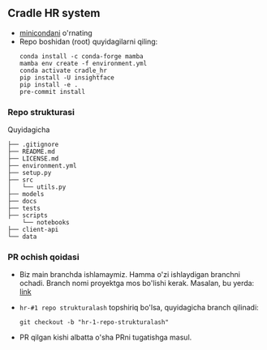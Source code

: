 ## Cradle HR system
- [minicondani](https://docs.conda.io/en/latest/miniconda.html) o'rnating
- Repo boshidan (root) quyidagilarni qiling:
    ```shell
    conda install -c conda-forge mamba
    mamba env create -f environment.yml
    conda activate cradle_hr
    pip install -U insightface
    pip install -e .
    pre-commit install
    ```

### Repo strukturasi
Quyidagicha

    ├── .gitignore
    ├── README.md
    ├── LICENSE.md
    ├── environment.yml
    ├── setup.py
    ├── src
    │   └── utils.py
    ├── models
    ├── docs
    ├── tests
    ├── scripts
        └── notebooks
    ├── client-api
    └── data


### PR ochish qoidasi
- Biz main branchda ishlamaymiz. Hamma o'zi ishlaydigan branchni ochadi.
Branch nomi proyektga mos bo'lishi kerak.
Masalan, bu yerda: [link](https://github.com/orgs/cradle-uz/projects/2/views/1?layout=board)

- `hr-#1 repo strukturalash` topshiriq bo'lsa, quyidagicha branch qilinadi:

  ```shell
  git checkout -b "hr-1-repo-strukturalash"
  ```
- PR qilgan kishi albatta o'sha PRni tugatishga masul.
